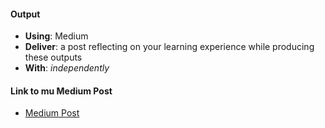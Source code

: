 #### Output
- **Using**: Medium
- **Deliver**: a post reflecting on your learning experience while producing these outputs
- **With**: *independently*

#### Link to mu Medium Post 

- [Medium Post](https://medium.com/@maximufkingzy/the-adventure-experience-so-far-andela-3c3f6ccbcfa1)